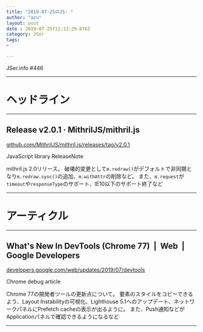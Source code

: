 ```yaml
---
title: "2019-07-25のJS: "
author: "azu"
layout: post
date : 2019-07-25T11:13:29.876Z
category: JSer
tags:
-

---
```


JSer.info #446

----

<h1 class="site-genre">ヘッドライン</h1>

----

## Release v2.0.1 · MithrilJS/mithril.js
[github.com/MithrilJS/mithril.js/releases/tag/v2.0.1](https://github.com/MithrilJS/mithril.js/releases/tag/v2.0.1 "Release v2.0.1 · MithrilJS/mithril.js")
<p class="jser-tags jser-tag-icon"><span class="jser-tag">JavaScript</span> <span class="jser-tag">library</span> <span class="jser-tag">ReleaseNote</span></p>

mithril.js 2.0リリース。
破壊的変更として`m.redraw()`がデフォルトで非同期となり`m.redraw.sync()`の追加、`m.withAttr`の削除など。
また、`m.request`が`timeout`や`responseType`のサポート、IE10以下のサポート終了など


----
<h1 class="site-genre">アーティクル</h1>

----

## What's New In DevTools (Chrome 77)  |  Web  |  Google Developers
[developers.google.com/web/updates/2019/07/devtools](https://developers.google.com/web/updates/2019/07/devtools "What's New In DevTools (Chrome 77)  |  Web  |  Google Developers")
<p class="jser-tags jser-tag-icon"><span class="jser-tag">Chrome</span> <span class="jser-tag">debug</span> <span class="jser-tag">article</span></p>

Chrome 77の開発者ツールの更新点について。
要素のスタイルをコピーできるよう、Layout Instabilityの可視化、Lighthouse 5.1へのアップデート、ネットワークパネルにPrefetch cacheの表示が出るように。
また、Push通知などがApplicationパネルで確認できるようになるなど


----
